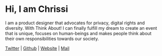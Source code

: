 # Hi, I am Chrissi

I am a product designer that advocates for privacy, digital rights and
diversity. With Think About! I can finally fulfill my dream to create an event that is unique, focuses on human-beings and makes people think about their own responsibilities towards our society.

[Twitter](https://twitter.com/Chrissi_Hldrbm) |
[Github](https://github.com/ChrissiHold) |
[Website](https://christina.holderbaum.me/) |
[Mail](mailto:chrissi@think-about.io)
